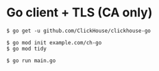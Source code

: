 # Go client + TLS (CA only)

```
$ go get -u github.com/ClickHouse/clickhouse-go

$ go mod init example.com/ch-go
$ go mod tidy

$ go run main.go
```